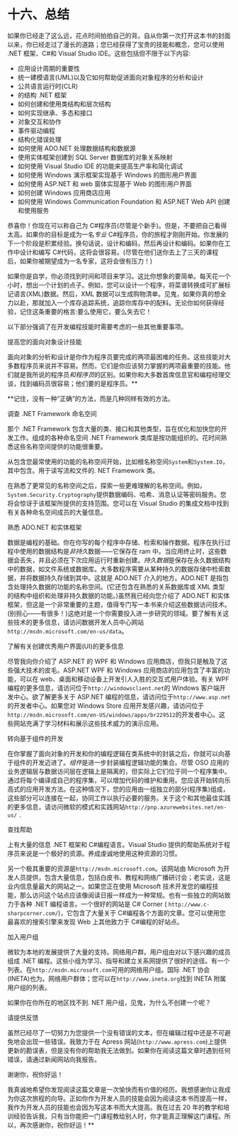 # 十六、总结

如果你已经走了这么远，花点时间拍拍自己的背。自从你第一次打开这本书的封面以来，你已经走过了漫长的道路；您已经获得了宝贵的技能和概念，您可以使用 .NET 框架、C#和 Visual Studio IDE。这些包括但不限于以下内容:

*   应用设计周期的重要性
*   统一建模语言(UML)以及它如何帮助促进面向对象程序的分析和设计
*   公共语言运行时(CLR)
*   的结构 .NET 框架
*   如何创建和使用类结构和层次结构
*   如何实现继承、多态和接口
*   对象交互和协作
*   事件驱动编程
*   结构化错误处理
*   如何使用 ADO.NET 处理数据结构和数据源
*   使用实体框架创建到 SQL Server 数据库的对象关系映射
*   如何使用 Visual Studio IDE 的功能来提高生产率和简化调试
*   如何使用 Windows 演示框架实现基于 Windows 的图形用户界面
*   如何使用 ASP.NET 和 web 窗体实现基于 Web 的图形用户界面
*   如何创建 Windows 应用商店应用
*   如何使用 Windows Communication Foundation 和 ASP.NET Web API 创建和使用服务

恭喜你！你现在可以称自己为 C#程序员(尽管是个新手)。但是，不要把自己看得太高。如果你的目标是成为一名*专业* C#程序员，你的旅程才刚刚开始。你发展的下一个阶段是积累经验。换句话说，设计和编码，然后再设计和编码。如果你在工作中设计和编写 C#代码，这将会很容易。(尽管在他们送你去上了三天的课程后，如果你被期望成为一名专家，这将会很有压力！)

如果你是自学，你必须找到时间和项目来学习。这比你想象的要简单。每天花一个小时，想出一个计划的点子。例如，您可以设计一个程序，将菜谱转换成可扩展标记语言(XML)数据。然后，XML 数据可以生成购物清单。见鬼，如果你真的想全力以赴，那就加入一个库存追踪系统，追踪你库存中的配料。无论你如何获得经验，记住这条重要的格言:要么使用它，要么失去它！

以下部分强调了在开发编程技能时需要考虑的一些其他重要事项。

提高您的面向对象设计技能

面向对象的分析和设计是你作为程序员要完成的两项最困难的任务。这些技能对大多数程序员来说并不容易。然而，它们是你应该努力掌握的两项最重要的技能。他们就是我所说的程序员*和程序员*的区别。如果你和大多数首席信息官和编程经理交谈，找到编码员很容易；他们要的是程序员。**

 **记住，没有一种“正确”的方法，而是几种同样有效的方法。

调查 .NET Framework 命名空间

那个 .NET Framework 包含大量的类、接口和其他类型，旨在优化和加快您的开发工作。组成的各种命名空间 .NET Framework 类库是按功能组织的。花时间熟悉这些名称空间提供的功能很重要。

从包含您最常使用的功能的名称空间开始，比如根名称空间`System`和`System.IO`，其中包含。用于读写流和文件的. NET Framework 类。

在熟悉了更常见的名称空间之后，探索一些更难理解的名称空间。例如，`System.Security.Cryptography`提供数据编码、哈希、消息认证等密码服务。您将会惊讶于该框架所提供的支持范围。您可以在 Visual Studio 的集成文档中找到有关各种命名空间成员的大量信息。

熟悉 ADO.NET 和实体框架

数据是编程的基础。你在你写的每个程序中存储、检索和操作数据。程序在执行过程中使用的数据结构是*非持久*数据——它保存在 ram 中。当应用终止时，这些数据会丢失，并且必须在下次应用运行时重新创建。*持久数据*是保存在永久数据结构中的数据，如文件系统或数据库。大多数程序需要从某种持久的数据存储中检索数据，并将数据持久存储到其中。这就是 ADO.NET 介入的地方。ADO.NET 是指包含处理持久数据的功能的名称空间。(它还包含在熟悉的关系数据库或 XML 类型的结构中组织和处理非持久数据的功能。)虽然我已经向您介绍了 ADO.NET 和实体框架，但这是一个非常重要的主题，值得专门写一本书来介绍这些数据访问技术。(别担心——有很多！)这绝对是一个你需要投入进一步研究的领域。要了解有关这些技术的更多信息，请访问数据开发人员中心网站`http://msdn.microsoft.com/en-us/data`。

了解有关创建优秀用户界面(UI)的更多信息

尽管我向你介绍了 ASP.NET 的 WPF 和 Windows 应用商店，但我只是触及了这些强大技术的皮毛。ASP.NET WPF 和 Windows 应用商店的应用包含了丰富的功能，可以在 web、桌面和移动设备上开发引人入胜的交互式用户体验。有关 WPF 编程的更多信息，请访问位于`http://windowsclient.net`的 Windows 客户端开发中心。欲了解更多关于 ASP.NET 编程的信息，请访问位于`http://www.asp.net`的开发者中心。如果您对 Windows Store 应用开发感兴趣，请访问位于`http://msdn.microsoft.com/en-US/windows/apps/br229512`的开发者中心。这些网站充满了学习材料和展示这些技术威力的演示应用。

转向基于组件的开发

在你掌握了面向对象的开发和你的编程逻辑在类系统中的封装之后，你就可以向基于组件的开发迈进了。*组件*是进一步封装编程逻辑功能的集合。尽管 OSO 应用的业务逻辑层与数据访问层在逻辑上是隔离的，但实际上它们位于同一个程序集中。通过将每个编译成自己的程序集，可以增加代码的维护和重用。您应该开始转向乐高式的应用开发方法。在这种情况下，您的应用由一组独立的部分(程序集)组成，这些部分可以连接在一起，协同工作以执行必要的服务。关于这个和其他最佳实践的更多信息，请访问微软的模式和实践网站`http://pnp.azurewebsites.net/en-us/` `.`

查找帮助

上有大量的信息 .NET 框架和 C#编程语言。Visual Studio 提供的帮助系统对于程序员来说是一个极好的资源。养成虔诚地使用这种资源的习惯。

另一个极其重要的资源是`http://msdn.microsoft.com`。该网站由 Microsoft 为开发人员提供，包含大量信息，包括白皮书、教程和网络广播研讨会；老实说，这是业内信息量最大的网站之一。如果您正在使用 Microsoft 技术开发您的编程技能，那么访问这个站点应该像阅读日报一样成为一种常规。也有一些独立的网站致力于各种 .NET 编程语言。一个很好的网站是 C# Corner ( `http://www.c-sharpcorner.com/`)，它包含了大量关于 C#编程各个方面的文章。您可以使用您最喜欢的搜索引擎来发现 Web 上其他致力于 C#编程的好站点。

加入用户组

微软为本地的发展提供了大量的支持。网络用户群。用户组由对以下感兴趣的成员组成 .NET 编程。这些小组为学习、指导和建立关系网提供了很好的途径。有一个列表。在`http://msdn.microsoft.com`可用的网络用户组。国际 .NET 协会(INETA)也为。网络用户群体；您可以在`http://www.ineta.org`找到 INETA 附属用户组的列表。

如果你在你所在的地区找不到. NET 用户组，见鬼，为什么不创建一个呢？

请提供反馈

虽然已经尽了一切努力为您提供一个没有错误的文本，但在编辑过程中还是不可避免地会出现一些错误。我致力于在 Apress 网站(`http://www.apress.com`)上提供更新的勘误表，但是没有你的帮助我无法做到。如果你在阅读这篇文章时遇到任何错误，请通过新闻网站向我报告。

谢谢你，祝你好运！

我真诚地希望你发现阅读这篇文章是一次愉快而有价值的经历。我想感谢你让我成为你这次旅程的向导。正如你作为开发人员的技能会因为阅读这本书而提高一样，我作为开发人员的技能也会因为写这本书而大大提高。我在过去 20 年的教学和培训经验告诉我，只有当你能把一门课程教给别人时，你才能真正理解这门课程。所以，再次感谢你，祝你好运！**